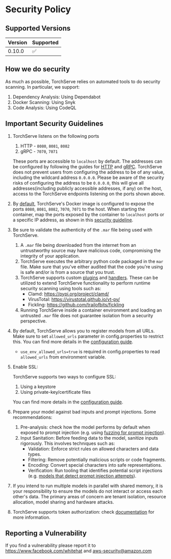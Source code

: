 # Security Policy

## Supported Versions

| Version | Supported          |
|---------| ------------------ |
| 0.10.0   | :white_check_mark: |


## How we do security


As much as possible, TorchServe relies on automated tools to do security scanning. In particular, we support:

1. Dependency Analysis: Using Dependabot
2. Docker Scanning: Using Snyk
3. Code Analysis: Using CodeQL

## Important Security Guidelines

1. TorchServe listens on the following ports
    1. HTTP - `8080`, `8081`, `8082`
    2. gRPC - `7070`, `7071`

    These ports are accessible to `localhost` by default.  The addresses can be configured by following the guides for
    [HTTP](https://github.com/pytorch/serve/blob/master/docs/configuration.md#configure-torchserve-listening-address-and-port) and
    [gRPC](https://github.com/pytorch/serve/blob/master/docs/configuration.md#configure-torchserve-grpc-listening-addresses-and-ports).
    TorchServe does not prevent users from configuring the address to be of any value, including the wildcard address `0.0.0.0`.
    Please be aware of the security risks of configuring the address to be `0.0.0.0`, this will give all addresses(including publicly accessible addresses, if any)
    on the host, access to the TorchServe endpoints listening on the ports shown above.
2. By [default](https://github.com/pytorch/serve/blob/master/docker/Dockerfile), TorchServe's Docker image is configured to expose the ports `8080`, `8081`, `8082`, `7070`, `7071` to the host. When starting the container,
   map the ports exposed by the container to `localhost` ports or a specific IP address, as shown in this [security guideline](https://github.com/pytorch/serve/blob/master/docker/README.md#security-guideline).

3. Be sure to validate the authenticity of the `.mar` file being used with TorchServe.
    1. A `.mar` file being downloaded from the internet from an untrustworthy source may have malicious code, compromising the integrity of your application.
    2. TorchServe executes the arbitrary python code packaged in the `mar` file. Make sure that you've either audited that the code you're using is safe and/or is from a source that you trust.
    3. TorchServe supports custom [plugins](https://github.com/pytorch/serve/tree/master/plugins) and [handlers](https://github.com/pytorch/serve/blob/master/docs/custom_service.md).
       These can be utilized to extend TorchServe functionality to perform runtime security scanning using tools such as:
        - Clamd: https://pypi.org/project/clamd/
        - VirusTotal: https://virustotal.github.io/vt-py/
        - Fickling: https://github.com/trailofbits/fickling
    4. Running TorchServe inside a container environment and loading an untrusted `.mar` file does not guarantee isolation from a security perspective.
4. By default, TorchServe allows you to register models from all URLs. Make sure to set `allowed_urls` parameter in config.properties to restrict this. You can find more details in the [configuration guide](https://pytorch.org/serve/configuration.html#other-properties).
    - `use_env_allowed_urls=true` is required in config.properties to read `allowed_urls` from environment variable.
5. Enable SSL:

    TorchServe supports two ways to configure SSL:
    1. Using a keystore
    2. Using private-key/certificate files

    You can find more details in the [configuration guide](https://pytorch.org/serve/configuration.html#enable-ssl).
6. Prepare your model against bad inputs and prompt injections. Some recommendations:
    1. Pre-analysis: check how the model performs by default when exposed to prompt injection (e.g. using [fuzzing for prompt injection](https://github.com/FonduAI/awesome-prompt-injection?tab=readme-ov-file#tools)).
    2. Input Sanitation: Before feeding data to the model, sanitize inputs rigorously. This involves techniques such as:
        - Validation: Enforce strict rules on allowed characters and data types.
        - Filtering: Remove potentially malicious scripts or code fragments.
        - Encoding: Convert special characters into safe representations.
        - Verification: Run tooling that identifies potential script injections (e.g. [models that detect prompt injection attempts](https://python.langchain.com/docs/guides/safety/hugging_face_prompt_injection)).
7. If you intend to run multiple models in parallel with shared memory, it is your responsibility to ensure the models do not interact or access each other's data. The primary areas of concern are tenant isolation, resource allocation, model sharing and hardware attacks.
8. TorchServe supports token authorization: check [documentation](https://github.com/pytorch/serve/blob/master/docs/token_authorization_api.md) for more information.

## Reporting a Vulnerability

If you find a vulnerability please report it to https://www.facebook.com/whitehat and aws-security@amazon.com